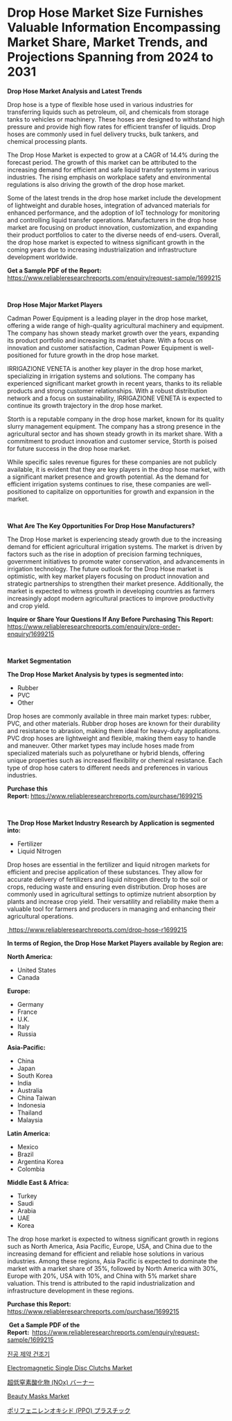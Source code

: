 <p><h1>Drop Hose Market Size Furnishes Valuable Information Encompassing Market Share, Market Trends, and Projections Spanning from 2024 to 2031</h1></p><p><strong>Drop Hose Market Analysis and Latest Trends</strong></p>
<p><p>Drop hose is a type of flexible hose used in various industries for transferring liquids such as petroleum, oil, and chemicals from storage tanks to vehicles or machinery. These hoses are designed to withstand high pressure and provide high flow rates for efficient transfer of liquids. Drop hoses are commonly used in fuel delivery trucks, bulk tankers, and chemical processing plants.</p><p>The Drop Hose Market is expected to grow at a CAGR of 14.4% during the forecast period. The growth of this market can be attributed to the increasing demand for efficient and safe liquid transfer systems in various industries. The rising emphasis on workplace safety and environmental regulations is also driving the growth of the drop hose market.</p><p>Some of the latest trends in the drop hose market include the development of lightweight and durable hoses, integration of advanced materials for enhanced performance, and the adoption of IoT technology for monitoring and controlling liquid transfer operations. Manufacturers in the drop hose market are focusing on product innovation, customization, and expanding their product portfolios to cater to the diverse needs of end-users. Overall, the drop hose market is expected to witness significant growth in the coming years due to increasing industrialization and infrastructure development worldwide.</p></p>
<p><strong>Get a Sample PDF of the Report:&nbsp;</strong> <a href="https://www.reliableresearchreports.com/enquiry/request-sample/1699215">https://www.reliableresearchreports.com/enquiry/request-sample/1699215</a></p>
<p>&nbsp;</p>
<p><strong>Drop Hose Major Market Players</strong></p>
<p><p>Cadman Power Equipment is a leading player in the drop hose market, offering a wide range of high-quality agricultural machinery and equipment. The company has shown steady market growth over the years, expanding its product portfolio and increasing its market share. With a focus on innovation and customer satisfaction, Cadman Power Equipment is well-positioned for future growth in the drop hose market.</p><p>IRRIGAZIONE VENETA is another key player in the drop hose market, specializing in irrigation systems and solutions. The company has experienced significant market growth in recent years, thanks to its reliable products and strong customer relationships. With a robust distribution network and a focus on sustainability, IRRIGAZIONE VENETA is expected to continue its growth trajectory in the drop hose market.</p><p>Storth is a reputable company in the drop hose market, known for its quality slurry management equipment. The company has a strong presence in the agricultural sector and has shown steady growth in its market share. With a commitment to product innovation and customer service, Storth is poised for future success in the drop hose market.</p><p>While specific sales revenue figures for these companies are not publicly available, it is evident that they are key players in the drop hose market, with a significant market presence and growth potential. As the demand for efficient irrigation systems continues to rise, these companies are well-positioned to capitalize on opportunities for growth and expansion in the market.</p></p>
<p>&nbsp;</p>
<p><strong>What Are The Key Opportunities For Drop Hose Manufacturers?</strong></p>
<p><p>The Drop Hose market is experiencing steady growth due to the increasing demand for efficient agricultural irrigation systems. The market is driven by factors such as the rise in adoption of precision farming techniques, government initiatives to promote water conservation, and advancements in irrigation technology. The future outlook for the Drop Hose market is optimistic, with key market players focusing on product innovation and strategic partnerships to strengthen their market presence. Additionally, the market is expected to witness growth in developing countries as farmers increasingly adopt modern agricultural practices to improve productivity and crop yield.</p></p>
<p><strong>Inquire or Share Your Questions If Any Before Purchasing This Report:</strong> <a href="https://www.reliableresearchreports.com/enquiry/pre-order-enquiry/1699215">https://www.reliableresearchreports.com/enquiry/pre-order-enquiry/1699215</a></p>
<p>&nbsp;</p>
<p><strong>Market Segmentation</strong></p>
<p><strong>The Drop Hose Market Analysis by types is segmented into:</strong></p>
<p><ul><li>Rubber</li><li>PVC</li><li>Other</li></ul></p>
<p><p>Drop hoses are commonly available in three main market types: rubber, PVC, and other materials. Rubber drop hoses are known for their durability and resistance to abrasion, making them ideal for heavy-duty applications. PVC drop hoses are lightweight and flexible, making them easy to handle and maneuver. Other market types may include hoses made from specialized materials such as polyurethane or hybrid blends, offering unique properties such as increased flexibility or chemical resistance. Each type of drop hose caters to different needs and preferences in various industries.</p></p>
<p><strong>Purchase this Report:&nbsp;</strong><a href="https://www.reliableresearchreports.com/purchase/1699215">https://www.reliableresearchreports.com/purchase/1699215</a></p>
<p>&nbsp;</p>
<p><strong>The Drop Hose Market Industry Research by Application is segmented into:</strong></p>
<p><ul><li>Fertilizer</li><li>Liquid Nitrogen</li></ul></p>
<p><p>Drop hoses are essential in the fertilizer and liquid nitrogen markets for efficient and precise application of these substances. They allow for accurate delivery of fertilizers and liquid nitrogen directly to the soil or crops, reducing waste and ensuring even distribution. Drop hoses are commonly used in agricultural settings to optimize nutrient absorption by plants and increase crop yield. Their versatility and reliability make them a valuable tool for farmers and producers in managing and enhancing their agricultural operations.</p></p>
<p><a href="https://www.reliableresearchreports.com/drop-hose-r1699215">&nbsp;https://www.reliableresearchreports.com/drop-hose-r1699215</a></p>
<p><strong>In terms of Region, the Drop Hose Market Players available by Region are:</strong></p>
<p>
    <p> <strong> North America: </strong>
        <ul>
            <li>United States</li>
            <li>Canada</li>
        </ul>
        </p> 
    <p> <strong> Europe: </strong>
        <ul>
            <li>Germany</li>
            <li>France</li>
            <li>U.K.</li>
            <li>Italy</li>
            <li>Russia</li>
        </ul>
        </p> 
    <p> <strong> Asia-Pacific: </strong>
        <ul>
            <li>China</li>
            <li>Japan</li>
            <li>South Korea</li>
            <li>India</li>
            <li>Australia</li>
            <li>China Taiwan</li>
            <li>Indonesia</li>
            <li>Thailand</li>
            <li>Malaysia</li>
        </ul>
        </p> 
    <p> <strong> Latin America: </strong>
        <ul>
            <li>Mexico</li>
            <li>Brazil</li>
            <li>Argentina Korea</li>
            <li>Colombia</li>
        </ul>
        </p> 
    <p> <strong> Middle East & Africa: </strong>
        <ul>
            <li>Turkey</li>
            <li>Saudi</li>
            <li>Arabia</li>
            <li>UAE</li>
            <li>Korea</li>
        </ul>
    </p>
    </p>
<p><p>The drop hose market is expected to witness significant growth in regions such as North America, Asia Pacific, Europe, USA, and China due to the increasing demand for efficient and reliable hose solutions in various industries. Among these regions, Asia Pacific is expected to dominate the market with a market share of 35%, followed by North America with 30%, Europe with 20%, USA with 10%, and China with 5% market share valuation. This trend is attributed to the rapid industrialization and infrastructure development in these regions.</p></p>
<p><strong>Purchase this Report: </strong><a href="https://www.reliableresearchreports.com/purchase/1699215">https://www.reliableresearchreports.com/purchase/1699215</a></p>
<p>&nbsp;<strong>Get a Sample PDF of the Report:&nbsp;&nbsp;</strong><a href="https://www.reliableresearchreports.com/enquiry/request-sample/1699215">https://www.reliableresearchreports.com/enquiry/request-sample/1699215</a></p>
<p><strong></strong></p>
<p><p><a href="https://github.com/vsn7qpua81q/Market-Research-Report-List-2/blob/main/7774854126751.md">진공 제약 건조기</a></p><p><a href="https://github.com/angelajermaine/Market-Research-Report-List-3/blob/main/electromagnetic-single-disc-clutchs-market.md">Electromagnetic Single Disc Clutchs Market</a></p><p><a href="https://github.com/JacksonWiza1924/Market-Research-Report-List-2/blob/main/3180857119540.md">超低窒素酸化物 (NOx) バーナー</a></p><p><a href="https://github.com/provorikovar/Market-Research-Report-List-4/blob/main/beauty-masks-market.md">Beauty Masks Market</a></p><p><a href="https://github.com/dawson566/Market-Research-Report-List-1/blob/main/9004207119541.md">ポリフェニレンオキシド (PPO) プラスチック</a></p></p>